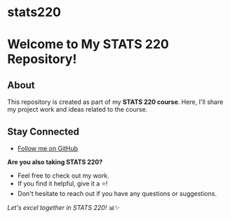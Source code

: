 # stats220
# Welcome to My STATS 220 Repository!

## About
This repository is created as part of my **STATS 220 course**. Here, I'll share my project work and ideas related to the course.

## Stay Connected
- [Follow me on GitHub](https://github.com/ellabrazendale)

**Are you also taking STATS 220?**
- Feel free to check out my work.
- If you find it helpful, give it a ⭐!
- Don't hesitate to reach out if you have any questions or suggestions.

*Let's excel together in STATS 220!* 📊✨
